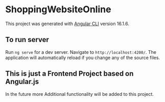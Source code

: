 # ShoppingWebsiteOnline

This project was generated with [Angular CLI](https://github.com/angular/angular-cli) version 16.1.6.

## To run server

Run `ng serve` for a dev server. Navigate to `http://localhost:4200/`. The application will automatically reload if you change any of the source files.

## This is just a Frontend Project based on Angular.js

In the future more Additional functionality will be added to this project.
